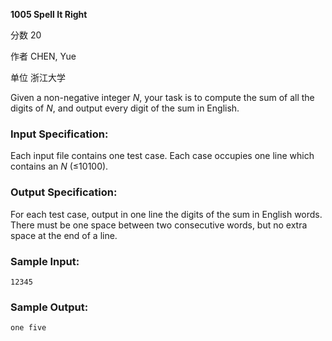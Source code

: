 **1005 Spell It Right**

分数 20

作者 CHEN, Yue

单位 浙江大学

Given a non-negative integer *N*, your task is to compute the sum of all the digits of *N*, and output every digit of the sum in English.

### Input Specification:

Each input file contains one test case. Each case occupies one line which contains an *N* (≤10100).

### Output Specification:

For each test case, output in one line the digits of the sum in English words. There must be one space between two consecutive words, but no extra space at the end of a line.

### Sample Input:

```in
12345
```

### Sample Output:

```out
one five
```